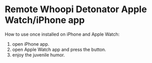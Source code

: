 # Remote Whoopi Detonator Apple Watch/iPhone app

How to use once installed on iPhone and Apple Watch:

1) open iPhone app.
2) open Apple Watch app and press the button.
3) enjoy the juvenile humor.


